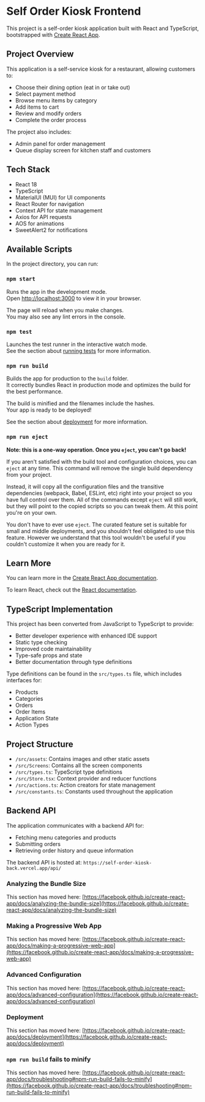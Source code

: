 # Self Order Kiosk Frontend

This project is a self-order kiosk application built with React and TypeScript, bootstrapped with [Create React App](https://github.com/facebook/create-react-app).

## Project Overview

This application is a self-service kiosk for a restaurant, allowing customers to:
- Choose their dining option (eat in or take out)
- Select payment method
- Browse menu items by category
- Add items to cart
- Review and modify orders
- Complete the order process

The project also includes:
- Admin panel for order management
- Queue display screen for kitchen staff and customers

## Tech Stack

- React 18
- TypeScript
- MaterialUI (MUI) for UI components
- React Router for navigation
- Context API for state management
- Axios for API requests
- AOS for animations
- SweetAlert2 for notifications

## Available Scripts

In the project directory, you can run:

### `npm start`

Runs the app in the development mode.\
Open [http://localhost:3000](http://localhost:3000) to view it in your browser.

The page will reload when you make changes.\
You may also see any lint errors in the console.

### `npm test`

Launches the test runner in the interactive watch mode.\
See the section about [running tests](https://facebook.github.io/create-react-app/docs/running-tests) for more information.

### `npm run build`

Builds the app for production to the `build` folder.\
It correctly bundles React in production mode and optimizes the build for the best performance.

The build is minified and the filenames include the hashes.\
Your app is ready to be deployed!

See the section about [deployment](https://facebook.github.io/create-react-app/docs/deployment) for more information.

### `npm run eject`

**Note: this is a one-way operation. Once you `eject`, you can't go back!**

If you aren't satisfied with the build tool and configuration choices, you can `eject` at any time. This command will remove the single build dependency from your project.

Instead, it will copy all the configuration files and the transitive dependencies (webpack, Babel, ESLint, etc) right into your project so you have full control over them. All of the commands except `eject` will still work, but they will point to the copied scripts so you can tweak them. At this point you're on your own.

You don't have to ever use `eject`. The curated feature set is suitable for small and middle deployments, and you shouldn't feel obligated to use this feature. However we understand that this tool wouldn't be useful if you couldn't customize it when you are ready for it.

## Learn More

You can learn more in the [Create React App documentation](https://facebook.github.io/create-react-app/docs/getting-started).

To learn React, check out the [React documentation](https://reactjs.org/).

## TypeScript Implementation

This project has been converted from JavaScript to TypeScript to provide:
- Better developer experience with enhanced IDE support
- Static type checking
- Improved code maintainability
- Type-safe props and state
- Better documentation through type definitions

Type definitions can be found in the `src/types.ts` file, which includes interfaces for:
- Products
- Categories
- Orders
- Order Items
- Application State
- Action Types

## Project Structure

- `/src/assets`: Contains images and other static assets
- `/src/Screens`: Contains all the screen components
- `/src/types.ts`: TypeScript type definitions
- `/src/Store.tsx`: Context provider and reducer functions
- `/src/actions.ts`: Action creators for state management
- `/src/constants.ts`: Constants used throughout the application

## Backend API

The application communicates with a backend API for:
- Fetching menu categories and products
- Submitting orders
- Retrieving order history and queue information

The backend API is hosted at: `https://self-order-kiosk-back.vercel.app/api/`

### Analyzing the Bundle Size

This section has moved here: [https://facebook.github.io/create-react-app/docs/analyzing-the-bundle-size](https://facebook.github.io/create-react-app/docs/analyzing-the-bundle-size)

### Making a Progressive Web App

This section has moved here: [https://facebook.github.io/create-react-app/docs/making-a-progressive-web-app](https://facebook.github.io/create-react-app/docs/making-a-progressive-web-app)

### Advanced Configuration

This section has moved here: [https://facebook.github.io/create-react-app/docs/advanced-configuration](https://facebook.github.io/create-react-app/docs/advanced-configuration)

### Deployment

This section has moved here: [https://facebook.github.io/create-react-app/docs/deployment](https://facebook.github.io/create-react-app/docs/deployment)

### `npm run build` fails to minify

This section has moved here: [https://facebook.github.io/create-react-app/docs/troubleshooting#npm-run-build-fails-to-minify](https://facebook.github.io/create-react-app/docs/troubleshooting#npm-run-build-fails-to-minify)
